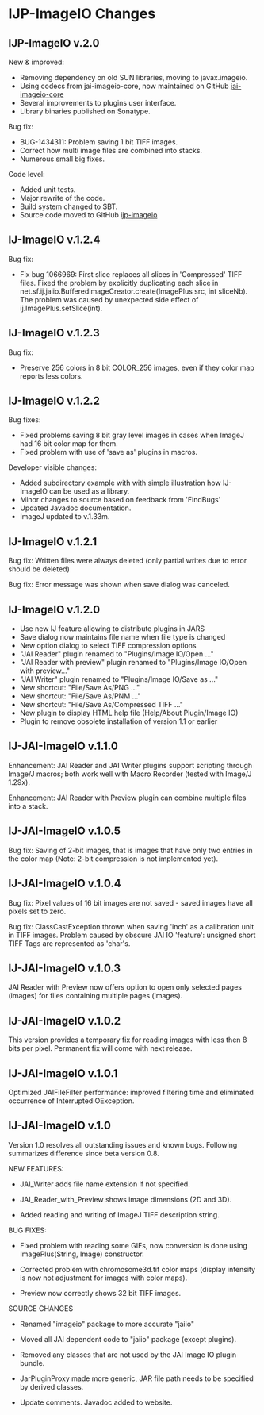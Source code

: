 IJP-ImageIO Changes
===================


IJP-ImageIO v.2.0
----------------------

New & improved:
* Removing dependency on old SUN libraries, moving to javax.imageio.
* Using codecs from jai-imageio-core, now maintained on GitHub [jai-imageio-core](https://github.com/jai-imageio/jai-imageio-core)
* Several improvements to plugins user interface.
* Library binaries published on Sonatype.

Bug fix:
* BUG-1434311: Problem saving 1 bit TIFF images.
* Correct how multi image files are combined into stacks.
* Numerous small big fixes.

Code level:
* Added unit tests.
* Major rewrite of the code.
* Build system changed to SBT.
* Source code moved to GitHub [ijp-imageio](https://github.com/ij-plugins/ijp-imageio)


IJ-ImageIO v.1.2.4
----------------------

Bug fix:

* Fix bug 1066969: First slice replaces all slices in 'Compressed' TIFF files.
  Fixed the problem by explicitly duplicating each slice in
  net.sf.ij.jaiio.BufferedImageCreator.create(ImagePlus src, int sliceNb).
  The problem was caused by unexpected side effect of ij.ImagePlus.setSlice(int).


IJ-ImageIO v.1.2.3
----------------------

Bug fix:

* Preserve 256 colors in 8 bit COLOR_256 images, even if they color map
  reports less colors.


IJ-ImageIO v.1.2.2
----------------------

Bug fixes:

* Fixed problems saving 8 bit gray level images in cases when ImageJ had
  16 bit color map for them.
* Fixed problem with use of 'save as' plugins in macros.

Developer visible changes:

* Added subdirectory example with with simple illustration how IJ-ImageIO
  can be used as a library.
* Minor changes to source based on feedback from 'FindBugs'
* Updated Javadoc documentation.
* ImageJ updated to v.1.33m.


IJ-ImageIO v.1.2.1
----------------------

Bug fix: Written files were always deleted (only partial writes due to 
         error should be deleted)
  
Bug fix: Error message was shown when save dialog was canceled.


IJ-ImageIO v.1.2.0
----------------------

* Use new IJ feature allowing to distribute plugins in JARS
* Save dialog now maintains file name when file type is changed
* New option dialog to select TIFF compression options
* "JAI Reader" plugin renamed to "Plugins/Image IO/Open ..."
* "JAI Reader with preview" plugin renamed to "Plugins/Image IO/Open with preview..."
* "JAI Writer" plugin renamed to "Plugins/Image IO/Save as ..."
* New shortcut: "File/Save As/PNG ..."
* New shortcut: "File/Save As/PNM ..."
* New shortcut: "File/Save As/Compressed TIFF ..."
* New plugin to display HTML help file (Help/About Plugin/Image IO)
* Plugin to remove obsolete installation of version 1.1 or earlier



IJ-JAI-ImageIO v.1.1.0
----------------------

Enhancement: JAI Reader and JAI Writer plugins support scripting through
             Image/J macros; both work well with Macro Recorder (tested
	     with Image/J 1.29x).
	     
Enhancement: JAI Reader with Preview plugin can combine multiple files 
             into a stack.	     


IJ-JAI-ImageIO v.1.0.5
----------------------

Bug fix: Saving of 2-bit images, that is images that have only two entries
         in the color map (Note: 2-bit compression is not implemented yet).


IJ-JAI-ImageIO v.1.0.4
----------------------

Bug fix: Pixel values of 16 bit images are not saved - saved images have 
         all pixels set to zero.

Bug fix: ClassCastException thrown when saving 'inch' as a calibration 
         unit in TIFF images. Problem caused by obscure JAI IO 'feature': 
         unsigned short TIFF Tags are represented as 'char's.            


IJ-JAI-ImageIO v.1.0.3
----------------------

JAI Reader with Preview now offers option to open only selected pages
(images) for files containing multiple pages (images).


IJ-JAI-ImageIO v.1.0.2
----------------------

This version provides a temporary fix for reading images with less
then 8 bits per pixel. Permanent fix will come with next release.


IJ-JAI-ImageIO v.1.0.1
----------------------

Optimized JAIFileFilter performance: improved filtering time and
eliminated occurrence of InterruptedIOException.



IJ-JAI-ImageIO v.1.0
--------------------

Version 1.0 resolves all outstanding issues and known bugs. Following
summarizes difference since beta version 0.8.


NEW FEATURES:

* JAI_Writer adds file name extension if not specified.

* JAI_Reader_with_Preview shows image dimensions (2D and 3D).

* Added reading and writing of ImageJ TIFF description string.


BUG FIXES:

* Fixed problem with reading some GIFs, now conversion is done using
  ImagePlus(String, Image) constructor.
  
* Corrected problem with chromosome3d.tif color maps (display intensity
  is now not adjustment for images with color maps).

* Preview now correctly shows 32 bit TIFF images.


SOURCE CHANGES

* Renamed "imageio" package to more accurate "jaiio" 

* Moved all JAI dependent code to "jaiio" package (except plugins).

* Removed any classes that are not used by the JAI Image IO plugin
  bundle.

* JarPluginProxy made more generic, JAR file path needs to be specified
  by derived classes.
  
* Update comments. Javadoc added to website.




